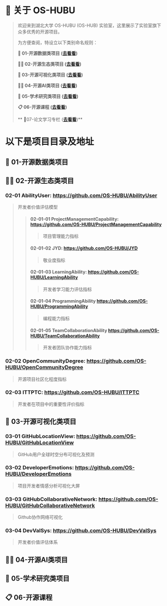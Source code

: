 # **🚩 关于 OS-HUBU**

> 欢迎来到湖北大学 OS-HUBU (OS-HUB) 实验室，这里展示了实验室旗下众多优秀的开源项目。
>
> 为方便查阅，特设立以下类别命名规则：
>
> **👋 01-开源数据类项目 ([**去看看**](#01))**
>
> **🙋‍♀️ 02-开源生态类项目 ([**去看看**](#02))**
>
> **🌈 03-开源可视化类项目 ([**去看看**](#03))**
>
> **👩‍💻 04-开源AI类项目 ([**去看看**](#04))**
>
> **👋 05-学术研究类项目 ([**去看看**](#05))**
>
> **:clipboard: 06-开源课程 ([**去看看**](#06))**
>
> ** 📖07-论文学习专栏 ([**去看看**](#07))**


# 以下是项目目录及地址

## 👋 <span id="01">01-开源数据类项目</span>


## 🙋‍♀️ <span id="02">02-开源生态类项目</span>


### 02-01 **AbilityUser**: https://github.com/OS-HUBU/AbilityUser

> 开发者价值评估模型 
>
>>#### 02-01-01 **ProjectManagementCapability**: https://github.com/OS-HUBU/ProjectManagementCapability
>>> 项目管理能力指标
>>#### 02-01-02 **JYD**: https://github.com/OS-HUBU/JYD
>>> 敬业度指标
>>#### 02-01-03 LearningAbility: https://github.com/OS-HUBU/LearningAbility
>>>开发者学习能力评估指标
>>#### 02-01-04 ProgrammingAbility https://github.com/OS-HUBU/ProgrammingAbility
>>>编程能力指标
>>#### 02-01-05 TeamCollaborationAbility https://github.com/OS-HUBU/TeamCollaborationAbility
>>>开发者团队协作能力指标

### 02-02 OpenCommunityDegree: https://github.com/OS-HUBU/OpenCommunityDegree

> 开源项目社区化程度指标


### 02-03 **ITTPTC**: https://github.com/OS-HUBU/ITTPTC

> 开发者在项目中的重要性评价指标


## 🌈 <span id="03">03-开源可视化类项目</span>

### 03-01 **GitHubLocationView**: https://github.com/OS-HUBU/GitHubLocationView
> GitHub用户全球时空分布可视化及预测

### 03-02 **DeveloperEmotions**: https://github.com/OS-HUBU/DeveloperEmotions
> 项目开发者情感分析可视化大屏

### 03-03 **GitHubCollaborativeNetwork**: https://github.com/OS-HUBU/GitHubCollaborativeNetwork
> Github协作网络可视化

### 03-04 **DevValSys**: https://github.com/OS-HUBU/DevValSys
> 开发者价值评估体系

## 👩‍💻 <span id="04"> 04-开源AI类项目</span>

## 👋 <span id="05"> 05-学术研究类项目</span>

## :clipboard: <span id="06"> 06-开源课程</span>


